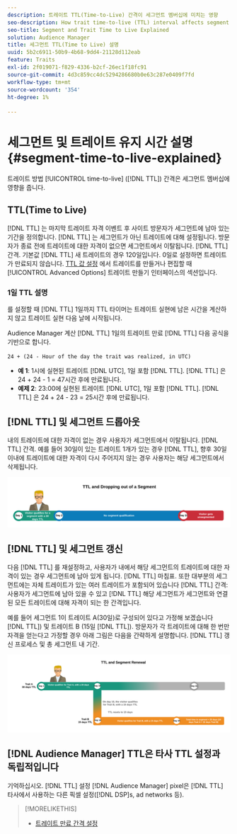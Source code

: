 ```yaml
---
description: 트레이트 TTL(Time-to-Live) 간격이 세그먼트 멤버십에 미치는 영향
seo-description: How trait time-to-live (TTL) interval affects segment membership.
seo-title: Segment and Trait Time to Live Explained
solution: Audience Manager
title: 세그먼트 TTL(Time to Live) 설명
uuid: 5b2c6911-50b9-4b68-9dd4-21128d112eab
feature: Traits
exl-id: 2f019071-f829-4336-b2cf-26ec1f18fc91
source-git-commit: 4d3c859cc4dc5294286680b0e63c287e0409f7fd
workflow-type: tm+mt
source-wordcount: '354'
ht-degree: 1%

---
```


# 세그먼트 및 트레이트 유지 시간 설명 {#segment-time-to-live-explained}

트레이트 방법 [!UICONTROL time-to-live] ([!DNL TTL]) 간격은 세그먼트 멤버십에 영향을 줍니다.

<!-- segment-ttl-explained.xml -->

## TTL(Time to Live)

[!DNL TTL] 는 마지막 트레이트 자격 이벤트 후 사이트 방문자가 세그먼트에 남아 있는 기간을 정의합니다. [!DNL TTL] 는 세그먼트가 아닌 트레이트에 대해 설정됩니다. 방문자가 종료 전에 트레이트에 대한 자격이 없으면 세그먼트에서 이탈됩니다. [!DNL TTL] 간격. 기본값 [!DNL TTL] 새 트레이트의 경우 120일입니다. 0일로 설정하면 트레이트가 만료되지 않습니다. [TTL 값 설정](../../features/traits/create-onboarded-rule-based-traits.md#set-expiration-interval) 에서 트레이트를 만들거나 편집할 때 [!UICONTROL Advanced Options] 트레이트 만들기 인터페이스의 섹션입니다.

### 1일 TTL 설명

를 설정할 때 [!DNL TTL] 1일까지 TTL 타이머는 트레이트 실현에 남은 시간을 계산하지 않고 트레이트 실현 다음 날에 시작됩니다.

Audience Manager 계산 [!DNL TTL] 1일의 트레이트 만료 [!DNL TTL] 다음 공식을 기반으로 합니다.

`24 + (24 - Hour of the day the trait was realized, in UTC)`

* **예 1**: 1시에 실현된 트레이트 [!DNL UTC], 1일 포함 [!DNL TTL]. [!DNL TTL] 은 24 + 24 - 1 = 47시간 후에 만료됩니다.
* **예제 2**: 23:00에 실현된 트레이트 [!DNL UTC], 1일 포함 [!DNL TTL]. [!DNL TTL] 은 24 + 24 - 23 = 25시간 후에 만료됩니다.

## [!DNL TTL] 및 세그먼트 드롭아웃

내의 트레이트에 대한 자격이 없는 경우 사용자가 세그먼트에서 이탈됩니다. [!DNL TTL] 간격. 예를 들어 30일이 있는 트레이트 1개가 있는 경우 [!DNL TTL], 향후 30일 이내에 트레이트에 대한 자격이 다시 주어지지 않는 경우 사용자는 해당 세그먼트에서 삭제됩니다.

![](assets/ttl-explained.png)

## [!DNL TTL] 및 세그먼트 갱신

다음 [!DNL TTL] 를 재설정하고, 사용자가 내에서 해당 세그먼트의 트레이트에 대한 자격이 있는 경우 세그먼트에 남아 있게 됩니다. [!DNL TTL] 마침표. 또한 대부분의 세그먼트에는 자체 트레이트가 있는 여러 트레이트가 포함되어 있습니다 [!DNL TTL] 간격: 사용자가 세그먼트에 남아 있을 수 있고 [!DNL TTL] 해당 세그먼트가 세그먼트와 연결된 모든 트레이트에 대해 자격이 되는 한 간격입니다.

예를 들어 세그먼트 1이 트레이트 A(30일)로 구성되어 있다고 가정해 보겠습니다 [!DNL TTL]) 및 트레이트 B (15일 [!DNL TTL]). 방문자가 각 트레이트에 대해 한 번만 자격을 얻는다고 가정할 경우 아래 그림은 다음을 간략하게 설명합니다. [!DNL TTL] 갱신 프로세스 및 총 세그먼트 내 기간.

![](assets/ttl-renewal.png)

## [!DNL Audience Manager] TTL은 타사 TTL 설정과 독립적입니다

기억하십시오. [!DNL TTL] 설정 [!DNL Audience Manager] pixel은 [!DNL TTL] 타사에서 사용하는 다른 픽셀 설정([!DNL DSP]s, ad networks 등).

>[!MORELIKETHIS]
>
>* [트레이트 만료 간격 설정](../../features/traits/create-onboarded-rule-based-traits.md#set-expiration-interval)


